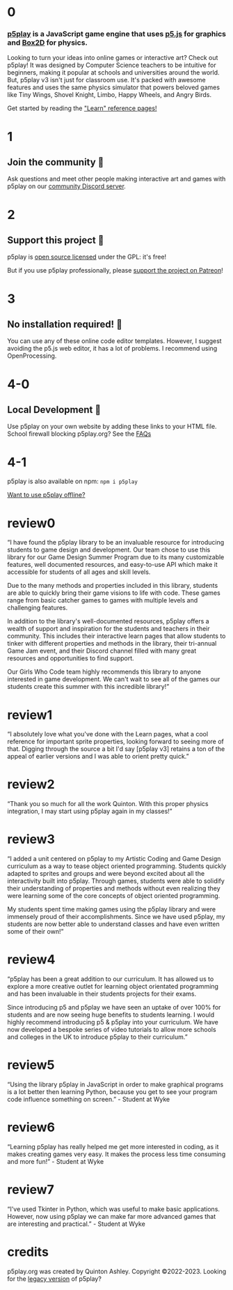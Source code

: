 # 0

### [p5play](https://github.com/quinton-ashley/p5play) is a JavaScript game engine that uses [p5.js](http://p5js.org/) for graphics and [Box2D](https://piqnt.com/planck.js/) for physics.

Looking to turn your ideas into online games or interactive art? Check out p5play! It was designed by Computer Science teachers to be intuitive for beginners, making it popular at schools and universities around the world. But, p5play v3 isn't just for classroom use. It's packed with awesome features and uses the same physics simulator that powers beloved games like Tiny Wings, Shovel Knight, Limbo, Happy Wheels, and Angry Birds.

Get started by reading the ["Learn" reference pages!](learn)

# 1

## Join the community 👾

Ask questions and meet other people making interactive art and games with p5play on our [community Discord server](https://discord.gg/3UTbqUgmPF).

# 2

## Support this project 🤝

p5play is [open source licensed](https://github.com/quinton-ashley/p5play-web/blob/main/LICENSING.md) under the GPL: it's free!

But if you use p5play professionally, please [support the project on Patreon](https://www.patreon.com/p5play)!

# 3

## No installation required! 🤩

You can use any of these online code editor templates. However, I suggest avoiding the p5.js web editor, it has a lot of problems. I recommend using OpenProcessing.

# 4-0

## Local Development 🔨

Use p5play on your own website by adding these links to your HTML file. School firewall blocking p5play.org? See the [FAQs](https://github.com/quinton-ashley/p5play/wiki/FAQ#school-firewall-blocking-p5playorg)

# 4-1

p5play is also available on npm: `npm i p5play`

[Want to use p5play offline?](https://github.com/quinton-ashley/p5play/wiki/Get-Started)

# review0

“I have found the p5play library to be an invaluable resource for introducing students to game design and development. Our team chose to use this library for our Game Design Summer Program due to its many customizable features, well documented resources, and easy-to-use API which make it accessible for students of all ages and skill levels.

Due to the many methods and properties included in this library, students are able to quickly bring their game visions to life with code. These games range from basic catcher games to games with multiple levels and challenging features.

In addition to the library's well-documented resources, p5play offers a wealth of support and inspiration for the students and teachers in their community. This includes their interactive learn pages that allow students to tinker with different properties and methods in the library, their tri-annual Game Jam event, and their Discord channel filled with many great resources and opportunities to find support.

Our Girls Who Code team highly recommends this library to anyone interested in game development. We can't wait to see all of the games our students create this summer with this incredible library!”

# review1

“I absolutely love what you've done with the Learn pages, what a cool reference for important sprite properties, looking forward to seeing more of that. Digging through the source a bit I'd say [p5play v3] retains a ton of the appeal of earlier versions and I was able to orient pretty quick.”

# review2

“Thank you so much for all the work Quinton. With this proper physics integration, I may start using p5play again in my classes!”

# review3

“I added a unit centered on p5play to my Artistic Coding and Game Design curriculum as a way to tease object oriented programming. Students quickly adapted to sprites and groups and were beyond excited about all the interactivity built into p5play. Through games, students were able to solidify their understanding of properties and methods without even realizing they were learning some of the core concepts of object oriented programming.

My students spent time making games using the p5play library and were immensely proud of their accomplishments. Since we have used p5play, my students are now better able to understand classes and have even written some of their own!”

# review4

“p5play has been a great addition to our curriculum. It has allowed us to explore a more creative outlet for learning object orientated programming and has been invaluable in their students projects for their exams.

Since introducing p5 and p5play we have seen an uptake of over 100% for students and are now seeing huge benefits to students learning. I would highly recommend introducing p5 & p5play into your curriculum. We have now developed a bespoke series of video tutorials to allow more schools and colleges in the UK to introduce p5play to their curriculum.”

# review5

“Using the library p5play in JavaScript in order to make graphical programs is a lot better then learning Python, because you get to see your program code influence something on screen.” - Student at Wyke

# review6

“Learning p5play has really helped me get more interested in coding, as it makes creating games very easy. It makes the process less time consuming and more fun!” - Student at Wyke

# review7

“I've used Tkinter in Python, which was useful to make basic applications. However, now using p5play we can make far more advanced games that are interesting and practical.” - Student at Wyke

# credits

p5play.org was created by Quinton Ashley. Copyright ©2022-2023. Looking for the [legacy version](https://quinton-ashley.github.io/p5play-web-archive/v2) of p5play?

